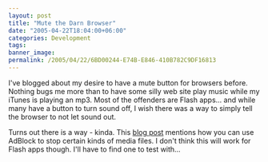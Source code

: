 ```yaml
---
layout: post
title: "Mute the Darn Browser"
date: "2005-04-22T18:04:00+06:00"
categories: Development 
tags: 
banner_image: 
permalink: /2005/04/22/6BD00244-E74B-E846-410B782C9DF16813
---
```


I've blogged about my desire to have a mute button for browsers before. Nothing bugs me more than to have some silly web site play music while my iTunes is playing an mp3. Most of the offenders are Flash apps... and while many have a button to turn sound off, I wish there was a way to simply tell the browser to not let sound out.

Turns out there is a way - kinda. This <a href="http://virtuelvis.com/archives/2005/04/disable-sound-firefox">blog post</a> mentions how you can use AdBlock to stop certain kinds of media files. I don't think this will work for Flash apps though. I'll have to find one to test with...